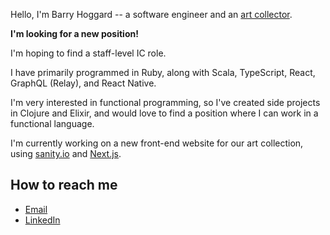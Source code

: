 Hello, I'm Barry Hoggard -- a software engineer and an [art collector](https://www.hoggardwagner.org/).

**I'm looking for a new position!**

I'm hoping to find a staff-level IC role.

I have primarily programmed in Ruby, along with Scala, TypeScript, React, GraphQL (Relay), and React Native.

I'm very interested in functional programming, so I've created side projects in Clojure and Elixir, and would love to find a position where I can work in a functional language.

I'm currently working on a new front-end website for our art collection, using [sanity.io](https://www.sanity.io/) and [Next.js](https://nextjs.org/).

## How to reach me

* [Email](bhoggard@gmail.com)
* [LinkedIn](https://www.linkedin.com/in/barry-hoggard/)

<!--
**bhoggard/bhoggard** is a ✨ _special_ ✨ repository because its `README.md` (this file) appears on your GitHub profile.

Here are some ideas to get you started:

- 🔭 I’m currently working on ...
- 🌱 I’m currently learning ...
- 👯 I’m looking to collaborate on ...
- 🤔 I’m looking for help with ...
- 💬 Ask me about ...
- 📫 How to reach me: ...
- 😄 Pronouns: ...
- ⚡ Fun fact: ...
-->

